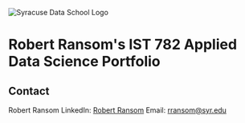 ![Syracuse Data School Logo](https://clrc.org/wp-content/uploads/2015/07/SUiSchoollogo.jpg)
# Robert Ransom's IST 782 Applied Data Science Portfolio


## Contact

Robert Ransom
LinkedIn: [Robert Ransom](https://www.linkedin.com/in/robert-ransom-059946a3/)
Email: rransom@syr.edu
